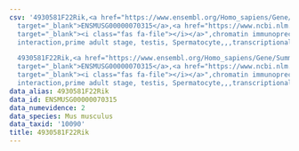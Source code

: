 ```yaml
---
csv: '4930581F22Rik,<a href="https://www.ensembl.org/Homo_sapiens/Gene/Summary?db=core;g=ENSMUSG00000070315"
  target="_blank">ENSMUSG00000070315</a>,<a href="https://www.ncbi.nlm.nih.gov/pubmed/25450459"
  target="_blank"><i class="fas fa-file"></i></a>",chromatin immunoprecipitation assay,direct
  interaction,prime adult stage, testis, Spermatocyte,,,transcriptional regulation,

  4930581F22Rik,<a href="https://www.ensembl.org/Homo_sapiens/Gene/Summary?db=core;g=ENSMUSG00000070315"
  target="_blank">ENSMUSG00000070315</a>,<a href="https://www.ncbi.nlm.nih.gov/pubmed/25450459"
  target="_blank"><i class="fas fa-file"></i></a>",chromatin immunoprecipitation assay,direct
  interaction,prime adult stage, testis, Spermatocyte,,,transcriptional regulation,'
data_alias: 4930581F22Rik
data_id: ENSMUSG00000070315
data_numevidence: 2
data_species: Mus musculus
data_taxid: '10090'
title: 4930581F22Rik
---
```

